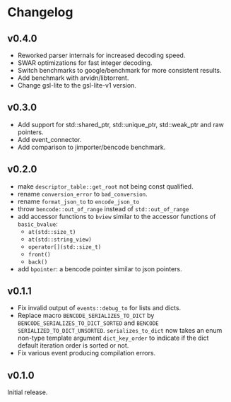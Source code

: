 # Changelog

## v0.4.0

* Reworked parser internals for increased decoding speed.
* SWAR optimizations for fast integer decoding.
* Switch benchmarks to google/benchmark for more consistent results.
* Add benchmark with arvidn/libtorrent.
* Change gsl-lite to the gsl-lite-v1 version.

## v0.3.0

* Add support for std::shared_ptr, std::unique_ptr, std::weak_ptr and raw pointers.
* Add event_connector.
* Add comparison to jimporter/bencode benchmark.

## v0.2.0

*   make `descriptor_table::get_root` not being const qualified.
*   rename `conversion_error` to `bad_conversion`.
*   rename `format_json_to` to `encode_json_to`
*   throw `bencode::out_of_range` instead of `std::out_of_range`
*   add accessor functions to `bview` similar to the accessor functions of `basic_bvalue`:
    *   `at(std::size_t)` 
    *   `at(std::string_view)` 
    *   `operator[](std::size_t)` 
    *   `front()` 
    *   `back()`
*   add `bpointer`: a bencode pointer similar to json pointers.

 
## v0.1.1

*   Fix invalid output of `events::debug_to` for lists and dicts.
*   Replace macro `BENCODE_SERIALIZES_TO_DICT` by `BENCODE_SERIALIZES_TO_DICT_SORTED`
    and `BENCODE SERIALIZED_TO_DICT_UNSORTED`. `serializes_to_dict` 
    now takes an enum non-type template argument `dict_key_order` 
    to indicate if the dict default iteration order is sorted or not.
*   Fix various event producing compilation errors.

## v0.1.0

Initial release.